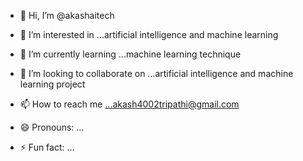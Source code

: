 - 👋 Hi, I’m @akashaitech
- 👀 I’m interested in ...artificial intelligence and machine learning
- 🌱 I’m currently learning ...machine learning technique
  
- 💞️ I’m looking to collaborate on ...artificial intelligence and machine learning project
- 📫 How to reach me ...akash4002tripathi@gmail.com
- 😄 Pronouns: ...
- ⚡ Fun fact: ...

<!---
akashaitech/akashaitech is a ✨ special ✨ repository because its `README.md` (this file) appears on your GitHub profile.
You can click the Preview link to take a look at your changes.
--->
